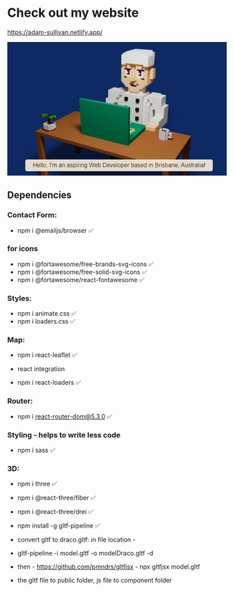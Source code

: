 # Check out my website

https://adam-sullivan.netlify.app/

![Screenshot](screenshot.png)

## Dependencies

### Contact Form:

- npm i @emailjs/browser ✅

### for icons

- npm i @fortawesome/free-brands-svg-icons ✅
- npm i @fortawesome/free-solid-svg-icons ✅
- npm i @fortawesome/react-fontawesome ✅

### Styles:

- npm i animate.css ✅
- npm i loaders.css ✅

### Map:

- npm i react-leaflet ✅

- react integration

- npm i react-loaders ✅

### Router:

- npm i react-router-dom@5.3.0 ✅

### Styling - helps to write less code

- npm i sass ✅

### 3D:

- npm i three ✅
- npm i @react-three/fiber ✅
- npm i @react-three/drei ✅

- npm install -g gltf-pipeline ✅
- convert gltf to draco.gltf: in file location -
- gltf-pipeline -i model.gltf -o modelDraco.gltf -d
- then - https://github.com/pmndrs/gltfjsx - npx gltfjsx model.gltf
- the gltf file to public folder, js file to component folder

